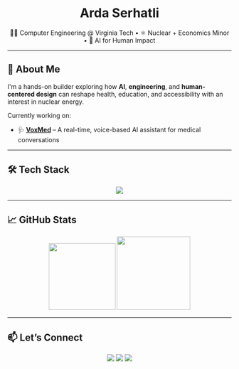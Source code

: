 <h1 align="center">Arda Serhatli</h1>
<p align="center">
  👨‍💻 Computer Engineering @ Virginia Tech • ⚛️ Nuclear + Economics Minor • 🧠 AI for Human Impact

---

## 🧠 About Me

I'm a hands-on builder exploring how **AI**, **engineering**, and **human-centered design** can reshape health, education, and accessibility with an interest in nuclear energy.  

Currently working on:
- 🩺 **[VoxMed](https://github.com/Scotchex/voxmed)** – A real-time, voice-based AI assistant for medical conversations  
 
---

## 🛠 Tech Stack

<p align="center">
  <img src="https://skillicons.dev/icons?i=python,flask,js,react,html,css,mongodb,git,arduino" />
</p>

---

## 📈 GitHub Stats

<p align="center">
  <img src="https://streak-stats.demolab.com?user=Scotchex&theme=tokyonight&hide_border=true" height="150">
  <img src="https://github-readme-stats.vercel.app/api/top-langs/?username=Scotchex&layout=compact&theme=tokyonight" height="165">
</p>

---


## 📫 Let’s Connect

<p align="center">
  <a href="https://www.linkedin.com/in/arda-serhatli/"><img src="https://img.shields.io/badge/LinkedIn-blue?style=for-the-badge&logo=linkedin"></a>
  <a href="mailto:ardas@vt.edu"><img src="https://img.shields.io/badge/email-%23EA4335.svg?style=for-the-badge&logo=gmail&logoColor=white"></a>
  <a href="https://github.com/Scotchex"><img src="https://img.shields.io/github/followers/Scotchex?label=Follow&style=for-the-badge"></a>
</p>
